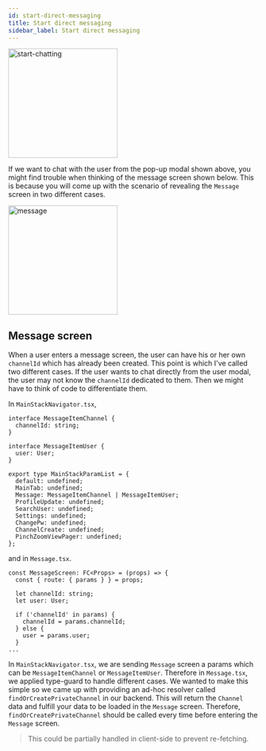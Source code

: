```yaml
---
id: start-direct-messaging
title: Start direct messaging
sidebar_label: Start direct messaging
---
```


<img width="220" alt="start-chatting" src="https://user-images.githubusercontent.com/27461460/92318266-8f400000-f044-11ea-873f-96145e5645e4.png"/>

If we want to chat with the user from the pop-up modal shown above,  you might find trouble when thinking of the message screen shown below. This is because you will come up with the scenario of revealing the `Message` screen in two different cases.

<img width="220" alt="message" src="https://user-images.githubusercontent.com/27461460/92318281-cadaca00-f044-11ea-9acf-bae1ddd448f6.png"/>

## Message screen

When a user enters a message screen, the user can have his or her own `channelId` which has already been created. This point is which I've called two different cases. If the user wants to chat directly from the user modal, the user may not know the `channelId` dedicated to them. Then we might have to think of code to differentiate them.

In `MainStackNavigator.tsx`,

```tsx
interface MessageItemChannel {
  channelId: string;
}

interface MessageItemUser {
  user: User;
}

export type MainStackParamList = {
  default: undefined;
  MainTab: undefined;
  Message: MessageItemChannel | MessageItemUser;
  ProfileUpdate: undefined;
  SearchUser: undefined;
  Settings: undefined;
  ChangePw: undefined;
  ChannelCreate: undefined;
  PinchZoomViewPager: undefined;
};
```

and in `Message.tsx`.
```tsx
const MessageScreen: FC<Props> = (props) => {
  const { route: { params } } = props;

  let channelId: string;
  let user: User;

  if ('channelId' in params) {
    channelId = params.channelId;
  } else {
    user = params.user;
  }
...
```

In `MainStackNavigator.tsx`, we are sending `Message` screen a params which can be `MessageItemChannel` or `MessageItemUser`. Therefore in `Message.tsx`, we applied type-guard to handle different cases. We wanted to make this simple so we came up with providing an ad-hoc resolver called `findOrCreatePrivateChannel` in our backend. This will return the `Channel` data and fulfill your data to be loaded in the `Message` screen. Therefore, `findOrCreatePrivateChannel` should be called every time before entering the `Message` screen.
> This could be partially handled in client-side to prevent re-fetching.